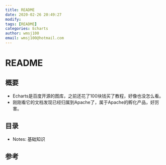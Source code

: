 ```yaml
---
title: README
date: 2020-02-26 20:49:27
modify: 
tags: [README]
categories: Echarts
author: wmsj100
email: wmsj100@hotmail.com
---
```


# README

## 概要

- Echarts是百度开源的图库，之前还花了100块钱买了教程，好像也没怎么看。
- 刚刚看它的文档发现已经归属到Apache了，属于Apache的孵化产品，好厉害。

## 目录

- Notes: 基础知识

## 参考

